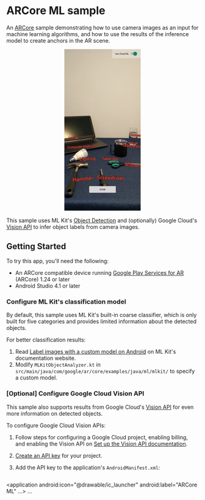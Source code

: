 # ARCore ML sample

An [ARCore](https://developers.google.com/ar) sample demonstrating how to use
camera images as an input for machine learning algorithms, and how to use the
results of the inference model to create anchors in the AR scene.

<p align="center">
  <img width="200" src="docs/screenshot.png">
</p>

This sample uses ML Kit's [Object Detection](https://developers.google.com/ml-kit/vision/object-detection)
and (optionally) Google Cloud's [Vision API](https://cloud.google.com/vision/docs/object-localizer)
to infer object labels from camera images.

## Getting Started
To try this app, you'll need the following:

 * An ARCore compatible device running [Google Play Services for AR](https://play.google.com/store/apps/details?id=com.google.ar.core) (ARCore) 1.24 or later
 * Android Studio 4.1 or later

### Configure ML Kit's classification model
By default, this sample uses ML Kit's built-in coarse classifier, which is only built for five categories and provides limited information about the detected objects.

For better classification results:

1. Read [Label images with a custom model on Android](https://developers.google.com/ml-kit/vision/object-detection/custom-models/android)
   on ML Kit's documentation website.
2. Modify `MLKitObjectAnalyzer.kt` in `src/main/java/com/google/ar/core/examples/java/ml/mlkit/` to specify a custom model.

### \[Optional] Configure Google Cloud Vision API
This sample also supports results from Google Cloud's [Vision API](https://cloud.google.com/vision/docs/object-localizer) for even more information on detected objects.

To configure Google Cloud Vision APIs:

1. Follow steps for configuring a Google Cloud project, enabling billing, and enabling the Vision API on [Set up the Vision API documentation](https://cloud.google.com/vision/docs/setup).
1. [Create an API key](https://cloud.google.com/docs/authentication/api-keys#creating_an_api_key) for your project.
1. Add the API key to the application's `AndroidManifest.xml`:

   ```xml
  <application
      android:icon="@drawable/ic_launcher"
      android:label="ARCore ML"
      …>
    …
    <meta-data android:name="com.google.ar.core.examples.kotlin.ml.API_KEY" android:value="API_KEY_HERE" />
  </application>
   ```

